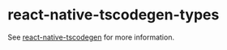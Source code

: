 # react-native-tscodegen-types

See [react-native-tscodegen](https://www.npmjs.com/package/react-native-tscodegen) for more information.
